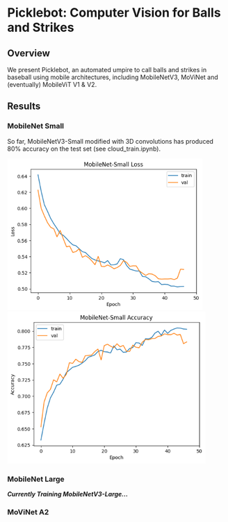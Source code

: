 # Picklebot: Computer Vision for Balls and Strikes
## Overview
We present Picklebot, an automated umpire to call balls and strikes in baseball using mobile architectures, including MobileNetV3, MoViNet and (eventually) MobileViT V1 & V2.

## Results

### MobileNet Small
So far, MobileNetV3-Small modified with 3D convolutions has produced 80% accuracy on the test set (see cloud_train.ipynb).

<p float="left">
  <img src="https://github.com/hbfreed/Picklebot/raw/main/plots/mobilenet_small_loss.png" alt="Loss Plot" height="350" />
  <img src="https://github.com/hbfreed/Picklebot/raw/main/plots/mobilenet_small_accuracy.png" alt="Accuracy Plot" height="350" />
</p>

### MobileNet Large
***Currently Training MobileNetV3-Large...***

### MoViNet A2
